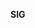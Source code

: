 **SIG <Template> Charter**

This charter adheres to the Roles and Organization Management specified in <sig-governance>.
 Team information may be found in the <readme.md>

**Overview of SIG**
A central knowledge advisory group that provides resources and information security compliant, resolution and XYZ.

All about security of systems and infrastructure resources. Security patching, resources and infra up to date.
Provide the basic services of APPSEC related to this project.

Two concise lines explaining what this SIG does with bullet points of the major responsibilities

- Responsibility

**Goals**

- Major goals that SIG seeks to generally achieve

**Scope**
Involve gathering information about security flaws. 
Identify potential security risks/gaps in softare.
Define best practices for ensuring secure code

- Generalized overall scope of work

**In scope**
Create tooling and campaigns to identify and resolve gaps, holes, and the depreciation of software

(campaigns) - org communication and bulletins - define build whats needed and track compliance for identified campaigns as well as update campaigns.

Provide security audit for each SIG during an open campaign until all SIGs are in compliance and campaign is closed.

Update and publish overall security practices and guidelines.
Monitor security bulletins for related technologies that may affect software
Publish versions of library, tool, and code versions that are compliant.
Define and maintain tools to identify and update campaigns and issues
Define and disseminate dependency software/code for compliance reasons.
Create and maintain mechanism and guidelines to raise concerns for security issues.
Create and maintain tools to do version checking to ensure libraries are in compliance.
Create and maintain SPDX scanning tools to detect violations
Provide and report on penetration testing on point release software before general availability.
***Look into threat modelling and compliance***

- Items that are the core responsibilities of SIG

**Cross-cutting Processes**

Disseminating information to other sigs for action / update/ fixing
Provide SPDX Licensing report violations to corresponding SIGs
Advise SIGs on security level of new libraries and add to published compliance list
Provide web and docs team with links to campaign information stored in SIG's repository

Team must provide compliance automation scanning at periodic intervals and point release intervals for each potential issue and report violations to appropriate SIGs.

Advise Technical steering committee and Governing board of potential theats and unresolved issues.

- Items that span or require other SIGs or groups and how it relates to this SIG’s responsibilities

**Out of Scope**
Not responsible for fixing any detected or reported security issues.
Not responsible for enforcing or acting upon any legal compliance issues
Not responsible for implementing security or IP detection tools into automation or build chains, but may advise SIGs on where to implement.

- Items that are optional or are not the responsibility of this SIG.

**SIG Links and lists:**

- Joining this SIG
- Slack/Discord
- Mailing list
- Issues/PRs
- Meeting agenda & Notes

**Roles and Organization Management**

SIG Docs adheres to the standards for roles and organization management as specified by <sig-governance>. This SIG opts in to updates and modifications to <sig-governance>

**Individual Contributors**
Must provide links and examples to security flaws, discoveries, or potential issues.

Additional information not found in the sig-governance related to contributors.

**Maintainers**
Must validate and verify that submitted issue or flaw exists and should be accepted into practices.

Additional information not found in the sig-governance related to contributors

**Additional responsibilities of Chairs**

Additional information not found in the sig-governance related to SIG Chairs

**Subproject Creation**

Additional information not found in the sig-governance related to subproject creation

**Deviations from sig-governance**

Explicit Deviations from the sig-governance
